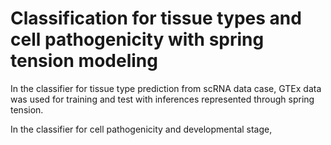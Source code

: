 # Classification for tissue types and cell pathogenicity with spring tension modeling 

In the classifier for tissue type prediction from scRNA data case, GTEx data was used for training and test with inferences represented through spring tension. 

In the classifier for cell pathogenicity and developmental stage, 
